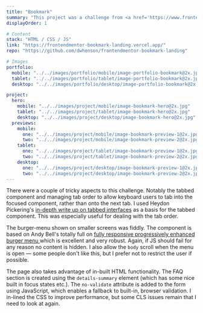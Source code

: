 ```yaml
---
title: "Bookmark"
summary: "This project was a challenge from <a href='https://www.frontendmentor.io'>Frontend Mentor</a>. The specifications required me to build a fully responsive landing page to the designs provided. I used semantic HTML, CSS for layout (CUBE CSS),  with JavaScript for form validation and the tabbed component."
displayOrder: 1

# Content
stack: "HTML / CSS / JS"
link: "https://frontendmentor-bookmark-landing.vercel.app/"
repo: "https://github.com/dwhenson/frontendmentor-bookmark-landing"

# Images
portfolio:
  mobile: "../../images/portfolio/mobile/image-portfolio-bookmark@2x.jpg"
  tablet: "../../images/portfolio/tablet/image-portfolio-bookmark@2x.jpg"
  desktop: "../../images/portfolio/desktop/image-portfolio-bookmark@2x.jpg"

project:
  hero:
    mobile: "../../images/project/mobile/image-bookmark-hero@2x.jpg"
    tablet: "../../images/project/tablet/image-bookmark-hero@2x.jpg"
    desktop: "../../images/project/desktop/image-bookmark-hero@2x.jpg"
  previews:
    mobile:
      one: "../../images/project/mobile/image-bookmark-preview-1@2x.jpg"
      two: "../../images/project/mobile/image-bookmark-preview-2@2x.jpg"
    tablet:
      one: "../../images/project/tablet/image-bookmark-preview-1@2x.jpg"
      two: "../../images/project/tablet/image-bookmark-preview-2@2x.jpg"
    desktop:
      one: "../../images/project/desktop/image-bookmark-preview-1@2x.jpg"
      two: "../../images/project/desktop/image-bookmark-preview-2@2x.jpg"
---
```


There were a couple of tricky aspects to this challenge. Notably the tabbed component and managing tab order to allow keyboard users to tab into the focused component, rather than onto the next tab. I used Heydon Pickering's [in-depth write up on tabbed interfaces](https://inclusive-components.design/tabbed-interfaces/) as a basis for the tabbed component. This was especially useful for dealing with the tab order.

The burger-menu shown on smaller screens was fiddly. The component is based on Andy Bell's totally full on [fully responsive progressively enhanced burger menu ](https://piccalil.li/tutorial/build-a-fully-responsive-progressively-enhanced-burger-menu/) which is excellent and very robust. Again, if JS should fail for any reason no content is hidden. I also allow the `body` scroll when the menu is open — some people don't like this, but I prefer not to restrict the user if possible.

The page also takes advantage of in-built HTML functionality. The FAQ section is created using the `details-summary` element (which has some nice built in focus states etc.). The `no-validate` attribute is added to the form using JavaScript, which enables a fallback to built-in, browser validation. I in-lined the CSS to improve performance, but some CLS issues remain that I need to look at again.
